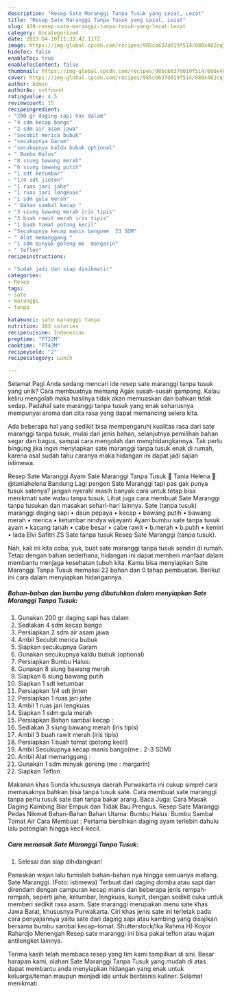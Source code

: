 ```yaml
---
description: "Resep Sate Maranggi Tanpa Tusuk yang Lezat, Lezat"
title: "Resep Sate Maranggi Tanpa Tusuk yang Lezat, Lezat"
slug: 439-resep-sate-maranggi-tanpa-tusuk-yang-lezat-lezat
category: Uncategorized
date: 2023-04-10T11:33:42.117Z
image: https://img-global.cpcdn.com/recipes/985cb637d019f514/680x482cq70/sate-maranggi-tanpa-tusuk-foto-resep-utama.jpg
hideToc: false
enableToc: true
enableTocContent: false
thumbnail: https://img-global.cpcdn.com/recipes/985cb637d019f514/680x482cq70/sate-maranggi-tanpa-tusuk-foto-resep-utama.jpg
cover: https://img-global.cpcdn.com/recipes/985cb637d019f514/680x482cq70/sate-maranggi-tanpa-tusuk-foto-resep-utama.jpg
author: Admin
authorAv: notfound
ratingvalue: 4.5
reviewcount: 15
recipeingredient:
- "200 gr daging sapi has dalam"
- "4 sdm kecap bango"
- "2 sdm air asam jawa"
- "Secubit merica bubuk"
- "secukupnya Garam"
- "secukupnya kaldu bubuk optional"
- " Bumbu Halus"
- "8 siung bawang merah"
- "6 siung bawang putih"
- "1 sdt ketumbar"
- "1/4 sdt jinten"
- "1 ruas jari jahe"
- "1 ruas jari lengkuas"
- "1 sdm gula merah"
- " Bahan sambal kecap "
- "3 siung bawang merah iris tipis"
- "3 buah rawit merah iris tipis"
- "1 buah tomat potong kecil"
- "Secukupnya kecap manis bangome  23 SDM"
- " Alat memanggang "
- "1 sdm minyak goreng me  margarin"
- " Teflon"
recipeinstructions:

- "Sudah jadi dan siap dinikmati!"
categories:
- Resep
tags:
- sate
- maranggi
- tanpa

katakunci: sate maranggi tanpa 
nutrition: 163 calories
recipecuisine: Indonesian
preptime: "PT22M"
cooktime: "PT43M"
recipeyield: "2"
recipecategory: Lunch

---
```



Selamat Pagi Anda sedang mencari ide resep sate maranggi tanpa tusuk yang unik? Cara membuatnya memang Agak susah-susah gampang. Kalau keliru mengolah maka hasilnya tidak akan memuaskan dan bahkan tidak sedap. Padahal sate maranggi tanpa tusuk yang enak seharusnya mempunyai aroma dan cita rasa yang dapat memancing selera kita.


Ada beberapa hal yang sedikit bisa mempengaruhi kualitas rasa dari sate maranggi tanpa tusuk, mulai dari jenis bahan, selanjutnya pemilihan bahan segar dan bagus, sampai cara mengolah dan menghidangkannya. Tak perlu bingung jika ingin menyiapkan sate maranggi tanpa tusuk enak di rumah, karena asal sudah tahu caranya maka hidangan ini dapat jadi sajian istimewa.

Resep Sate Maranggi Ayam Sate Maranggi Tanpa Tusuk 🍒 Tania Helena 🍒 @taniahelena Bandung Lagi pengen Sate Maranggi tapi pas gak punya tusuk satenya? jangan nyerah! masih banyak cara untuk tetap bisa menikmati sate walau tanpa tusuk. Lihat juga cara membuat Sate Maranggi tanpa tusukan dan masakan sehari-hari lainnya. Sate (tanpa tusuk) maranggi daging sapi • daun pepaya • kecap • bawang putih • bawang merah • merica • ketumbar nindya wijayanti Ayam bumbu sate tanpa tusuk ayam • kacang tanah • cabe besar • cabe rawit • b.merah • b.putih • kemiri • lada Elvi Safitri ZS Sate tanpa tusuk Resep Sate Maranggi (tanpa tusuk).


Nah, kali ini kita coba, yuk, buat sate maranggi tanpa tusuk sendiri di rumah. Tetap dengan bahan sederhana, hidangan ini dapat memberi manfaat dalam membantu menjaga kesehatan tubuh kita. Kamu bisa menyiapkan Sate Maranggi Tanpa Tusuk memakai 22 bahan dan 0 tahap pembuatan. Berikut ini cara dalam menyiapkan hidangannya.

<!--inarticleads1-->

##### Bahan-bahan dan bumbu yang dibutuhkan dalam menyiapkan Sate Maranggi Tanpa Tusuk:

1. Gunakan 200 gr daging sapi has dalam
1. Sediakan 4 sdm kecap bango
1. Persiapkan 2 sdm air asam jawa
1. Ambil Secubit merica bubuk
1. Siapkan secukupnya Garam
1. Gunakan secukupnya kaldu bubuk (optional)
1. Persiapkan  Bumbu Halus:
1. Gunakan 8 siung bawang merah
1. Siapkan 6 siung bawang putih
1. Siapkan 1 sdt ketumbar
1. Persiapkan 1/4 sdt jinten
1. Persiapkan 1 ruas jari jahe
1. Ambil 1 ruas jari lengkuas
1. Siapkan 1 sdm gula merah
1. Persiapkan  Bahan sambal kecap :
1. Sediakan 3 siung bawang merah (iris tipis)
1. Ambil 3 buah rawit merah (iris tipis)
1. Persiapkan 1 buah tomat (potong kecil)
1. Ambil Secukupnya kecap manis bango(me : 2-3 SDM)
1. Ambil  Alat memanggang :
1. Gunakan 1 sdm minyak goreng (me : margarin)
1. Siapkan  Teflon


Makanan khas Sunda khususnya daerah Purwakarta ini cukup simpel cara memasaknya bahkan bisa tanpa tusuk sate. Cara membuat sate maranggi tanpa perlu tusuk sate dan tanpa bakar arang. Baca Juga: Cara Masak Daging Kambing Biar Empuk dan Tidak Bau Prengus. Resep Sate Maranggi Pedas Nikmat Bahan-Bahan Bahan Utama: Bumbu Halus: Bumbu Sambal Tomat Air Cara Membuat : Pertama bersihkan daging ayam terlebih dahulu lalu potonglah hingga kecil-kecil. 

<!--inarticleads2-->

##### Cara memasak Sate Maranggi Tanpa Tusuk:


1. Selesai dan siap dihidangkan!

Panaskan wajan lalu tumislah bahan-bahan nya hingga semuanya matang. Sate Maranggi. (Foto: istimewa) Terbuat dari daging domba atau sapi dan direndam dengan campuran kecap manis dan beberapa jenis rempah-rempah, seperti jahe, ketumbar, lengkuas, kunyit, dengan sedikit cuka untuk memberi sedikit rasa asam. Sate maranggi merupakan menu sate khas Jawa Barat, khususnya Purwakarta. Ciri khas jenis sate ini terletak pada cara penyajiannya yaitu sate dari daging sapi atau kambing yang disajikan bersama bumbu sambal kecap-tomat. Shutterstock/Ika Rahma H) Koyor Rahardjo Menengah Resep sate maranggi ini bisa pakai teflon atau wajan antilengket lainnya. 

Terima kasih telah membaca resep yang tim kami tampilkan di sini. Besar harapan kami, olahan Sate Maranggi Tanpa Tusuk yang mudah di atas dapat membantu anda menyiapkan hidangan yang enak untuk keluarga/teman maupun menjadi ide untuk berbisnis kuliner. Selamat menikmati
